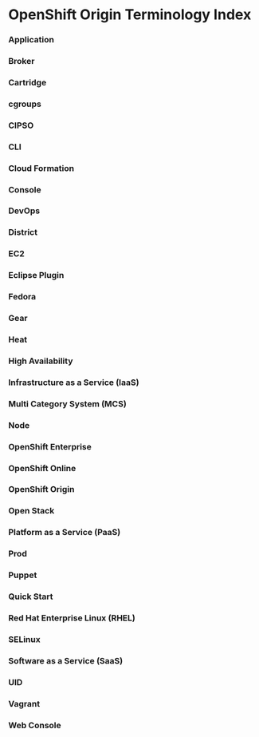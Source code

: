 OpenShift Origin Terminology Index
=============

### Application
### Broker
### Cartridge
### cgroups
### CIPSO
### CLI
### Cloud Formation
### Console
### DevOps
### District
### EC2
### Eclipse Plugin
### Fedora
### Gear
### Heat
### High Availability
### Infrastructure as a Service (IaaS)
### Multi Category System (MCS)
### Node
### OpenShift Enterprise
### OpenShift Online
### OpenShift Origin
### Open Stack
### Platform as a Service (PaaS)
### Prod
### Puppet
### Quick Start
### Red Hat Enterprise Linux (RHEL)
### SELinux
### Software as a Service (SaaS)
### UID
### Vagrant
### Web Console

